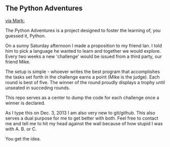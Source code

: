 ## The Python Adventures

[via Mark:](https://github.com/Marrrrrrk/ThePythonAdventures)

The Python Adventures is a project designed to foster the learning of, you guessed it, Python.

On a sunny Saturday afternoon I made a proposition to my friend Ian. I told him to pick a language he wanted to learn and together we would explore. Every two weeks a new 'challenge' would be issued from a third party, our friend Mike. 

The setup is simple - whoever writes the best program that accomplishes the tasks set forth in the challenge earns a point (Mike is the judge). Each round is best of five. The winner of the round proudly displays a trophy until unseated in succeding rounds.

This repo serves as a center to dump the code for each challenge once a winner is declared.

As I type this on Dec. 3, 2013 I am also very new to git/github. This also serves a dual purpose for me to get better with both. Feel free to contact me and tell me to hit my head against the wall because of how stupid I was with A. B. or C.

You get the idea.
